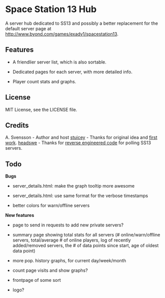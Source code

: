 Space Station 13 Hub
================================================================================

A server hub dedicated to SS13 and possibly a better replacement for the default
server page at http://www.byond.com/games/exadv1/spacestation13.

Features
--------------------------------------------------------------------------------

- A friendlier server list, which is also sortable.

- Dedicated pages for each server, with more detailed info.

- Player count stats and graphs.

License
--------------------------------------------------------------------------------
MIT License, see the LICENSE file.

Credits
--------------------------------------------------------------------------------
A. Svensson - Author and host
[stuicey](https://www.reddit.com/user/stuicey) - Thanks for original idea and [first work](https://www.reddit.com/r/SS13/comments/2p6znr/hub_population_data/).
[headswe](https://www.reddit.com/user/headswe) - Thanks for [reverse engineered code](http://www.reddit.com/r/SS13/comments/31b5im/a_bunch_of_graphs_for_all_servers/cq11nld) for polling SS13 servers.

Todo
--------------------------------------------------------------------------------

**Bugs**

- server_details.html: make the graph tooltip more awesome

- server_details.html: use same format for the verbose timestamps

- better colors for warn/offline servers

**New features**

- page to send in requests to add new private servers?

- summary page showing total stats for all servers (# online/warn/offline servers,
  total/average # of online players, log of recently added/removed servers,
  the # of data points since start, age of oldest data point)

- more pop. history graphs, for current day/week/month

- count page visits and show graphs?

- frontpage of some sort

- logo?

